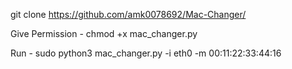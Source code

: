 git clone https://github.com/amk0078692/Mac-Changer/

Give Permission - 
chmod +x mac_changer.py

Run - 
sudo python3 mac_changer.py -i eth0 -m 00:11:22:33:44:16
